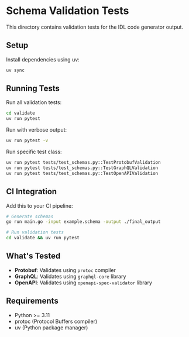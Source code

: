 # Schema Validation Tests

This directory contains validation tests for the IDL code generator output.

## Setup

Install dependencies using uv:

```bash
uv sync
```

## Running Tests

Run all validation tests:

```bash
cd validate
uv run pytest
```

Run with verbose output:

```bash
uv run pytest -v
```

Run specific test class:

```bash
uv run pytest tests/test_schemas.py::TestProtobufValidation
uv run pytest tests/test_schemas.py::TestGraphQLValidation
uv run pytest tests/test_schemas.py::TestOpenAPIValidation
```

## CI Integration

Add this to your CI pipeline:

```bash
# Generate schemas
go run main.go -input example.schema -output ./final_output

# Run validation tests
cd validate && uv run pytest
```

## What's Tested

- **Protobuf**: Validates using `protoc` compiler
- **GraphQL**: Validates using `graphql-core` library
- **OpenAPI**: Validates using `openapi-spec-validator` library

## Requirements

- Python >= 3.11
- protoc (Protocol Buffers compiler)
- uv (Python package manager)

